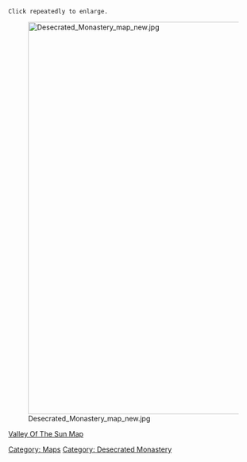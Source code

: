 `Click repeatedly to enlarge.`

<figure>
<img src="Desecrated_Monastery_map_new.jpg"
title="Desecrated_Monastery_map_new.jpg" width="788"
alt="Desecrated_Monastery_map_new.jpg" />
<figcaption
aria-hidden="true">Desecrated_Monastery_map_new.jpg</figcaption>
</figure>

[Valley Of The Sun Map](Valley_Of_The_Sun_Map "wikilink")  

[Category: Maps](Category:_Maps "wikilink") [Category: Desecrated
Monastery](Category:_Desecrated_Monastery "wikilink")
